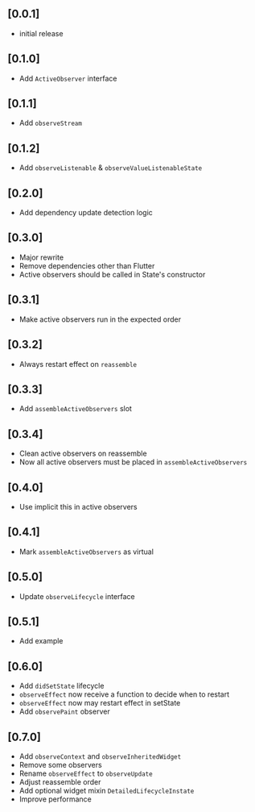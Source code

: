 ## [0.0.1]

* initial release

## [0.1.0]

* Add `ActiveObserver` interface

## [0.1.1]

* Add `observeStream` 

## [0.1.2]

* Add `observeListenable` & `observeValueListenableState`

## [0.2.0]

* Add dependency update detection logic

## [0.3.0]

* Major rewrite
* Remove dependencies other than Flutter
* Active observers should be called in State's constructor

## [0.3.1]

* Make active observers run in the expected order

## [0.3.2]

* Always restart effect on `reassemble`

## [0.3.3]

* Add `assembleActiveObservers` slot

## [0.3.4]

* Clean active observers on reassemble
* Now all active observers must be placed in `assembleActiveObservers`

## [0.4.0]

* Use implicit this in active observers

## [0.4.1]

* Mark `assembleActiveObservers` as virtual

## [0.5.0]

* Update `observeLifecycle` interface

## [0.5.1]

* Add example

## [0.6.0]

* Add `didSetState` lifecycle
* `observeEffect` now receive a function to decide when to restart
* `observeEffect` now may restart effect in setState
* Add `observePaint` observer

## [0.7.0]

* Add `observeContext` and `observeInheritedWidget`
* Remove some observers
* Rename `observeEffect` to `observeUpdate`
* Adjust reassemble order 
* Add optional widget mixin `DetailedLifecycleInstate`
* Improve performance